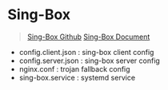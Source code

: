 # Sing-Box

> [Sing-Box Github](https://github.com/SagerNet/sing-box/issues/247)
> [Sing-Box Document](https://sing-box.sagernet.org/)

* config.client.json : sing-box client config
* config.server.json : sing-box server config
* nginx.conf : trojan fallback config
* sing-box.service : systemd service 


